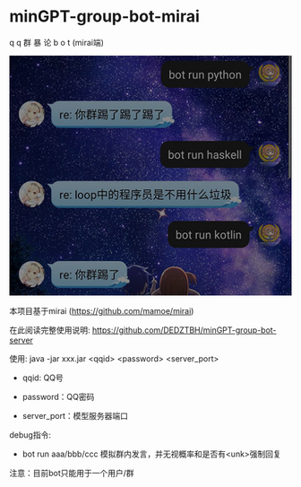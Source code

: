 # minGPT-group-bot-mirai
q q 群 暴 论 b o t (mirai端) 

![太智能了](https://raw.githubusercontent.com/DEDZTBH/minGPT-group-bot-server/master/demo.jpg)

本项目基于mirai (https://github.com/mamoe/mirai)

在此阅读完整使用说明: https://github.com/DEDZTBH/minGPT-group-bot-server

使用: java -jar xxx.jar \<qqid> \<password> \<server_port>

- qqid: QQ号

- password：QQ密码

- server_port：模型服务器端口

debug指令:
- bot run aaa/bbb/ccc 模拟群内发言，并无视概率和是否有\<unk>强制回复

注意：目前bot只能用于一个用户/群


